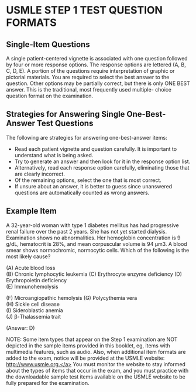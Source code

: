 # USMLE STEP 1 TEST QUESTION FORMATS

## Single-Item Questions

A single patient-centered vignette is associated with one question followed by four or more response options. The response options are lettered (A, B, C, D, E). A portion of the questions require interpretation of graphic or pictorial materials. You are required to select the best answer to the question. Other options may be partially correct, but there is only ONE BEST answer. This is the traditional, most frequently used multiple- choice question format on the examination.

## Strategies for Answering Single One-Best-Answer Test Questions

The following are strategies for answering one-best-answer items:

- Read each patient vignette and question carefully. It is important to understand what is being asked.
- Try to generate an answer and then look for it in the response option list.
- Alternatively, read each response option carefully, eliminating those that are clearly incorrect.
- Of the remaining options, select the one that is most correct.
- If unsure about an answer, it is better to guess since unanswered questions are automatically counted as wrong answers.

## Example Item

A 32-year-old woman with type 1 diabetes mellitus has had progressive renal failure over the past 2 years. She has not yet started dialysis. Examination shows no abnormalities. Her hemoglobin concentration is 9 g/dL, hematocrit is 28%, and mean corpuscular volume is 94 μm3. A blood smear shows normochromic, normocytic cells. Which of the following is the most likely cause?

(A) Acute blood loss  
(B) Chronic lymphocytic leukemia (C) Erythrocyte enzyme deficiency (D) Erythropoietin deficiency  
(E) Immunohemolysis

(F) Microangiopathic hemolysis (G) Polycythemia vera  
(H) Sickle cell disease  
(I) Sideroblastic anemia  
(J) β-Thalassemia trait

(Answer: D)

NOTE: Some item types that appear on the Step 1 examination are NOT depicted in the sample items provided in this booklet, eg, items with multimedia features, such as audio. Also, when additional item formats are added to the exam, notice will be provided at the USMLE website: <a href="http://www.usmle.org.">http://www.usmle.org.</a> You must monitor the website to stay informed about the types of items that occur in the exam, and you must practice with the downloadable sample test items available on the USMLE website to be fully prepared for the examination.
